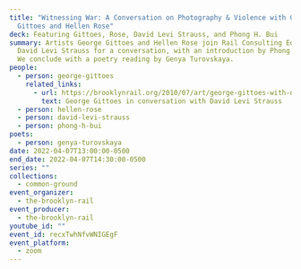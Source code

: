 ```yaml
---
title: "Witnessing War: A Conversation on Photography & Violence with George
  Gittoes and Hellen Rose"
deck: Featuring Gittoes, Rose, David Levi Strauss, and Phong H. Bui
summary: Artists George Gittoes and Hellen Rose join Rail Consulting Editor
  David Levi Strauss for a conversation, with an introduction by Phong H. Bui.
  We conclude with a poetry reading by Genya Turovskaya.
people:
  - person: george-gittoes
    related_links:
      - url: https://brooklynrail.org/2010/07/art/george-gittoes-with-david-levi-strauss
        text: George Gittoes in conversation with David Levi Strauss
  - person: hellen-rose
  - person: david-levi-strauss
  - person: phong-h-bui
poets:
  - person: genya-turovskaya
date: 2022-04-07T13:00:00-0500
end_date: 2022-04-07T14:30:00-0500
series: ""
collections:
  - common-ground
event_organizer:
  - the-brooklyn-rail
event_producer:
  - the-brooklyn-rail
youtube_id: ""
event_id: recxTwhNfvWNIGEgF
event_platform:
  - zoom
---
```

